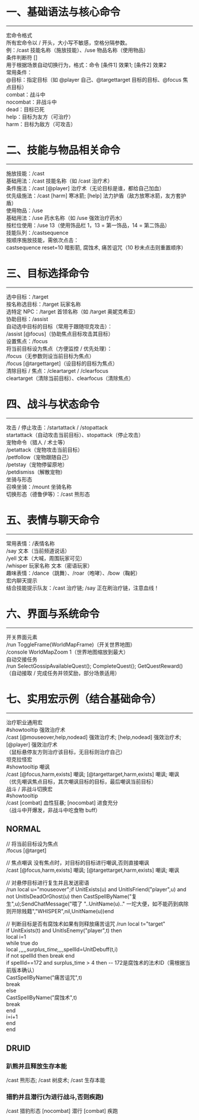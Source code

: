 <!--
 * @Author: lhx 769681799@qq.com
 * @Date: 2025-09-08 13:30:36
 * @LastEditors: lhx 769681799@qq.com
 * @LastEditTime: 2025-09-08 14:17:39
 * @FilePath: /CaeriLib/WowDEF.md
 * @Description: 这是默认设置,请设置`customMade`, 打开koroFileHeader查看配置 进行设置: https://github.com/OBKoro1/koro1FileHeader/wiki/%E9%85%8D%E7%BD%AE
-->
# 一、基础语法与核心命令
-----------------------------------------------------------------------------------
宏命令格式 <br>
所有宏命令以 / 开头，大小写不敏感，空格分隔参数。 <br>
例：/cast 技能名称（施放技能）、/use 物品名称（使用物品） <br>
条件判断符 [] <br>
用于根据场景自动切换行为，格式：命令 [条件1] 效果1; [条件2] 效果2 <br>
常用条件： <br>
@目标：指定目标（如 @player 自己、@targettarget 目标的目标、@focus 焦点目标） <br>
combat：战斗中 <br>
nocombat：非战斗中 <br>
dead：目标已死 <br>
help：目标为友方（可治疗） <br>
harm：目标为敌方（可攻击） <br>

# 二、技能与物品相关命令
-----------------------------------------------------------------------------------
施放技能：/cast <br>
基础用法：/cast 技能名称（如 /cast 治疗术） <br>
条件施法：/cast [@player] 治疗术（无论目标是谁，都给自己加血） <br>
优先级施法：/cast [harm] 寒冰箭; [help] 法力护盾（敌方放寒冰箭，友方套护盾） <br>
使用物品：/use <br>
基础用法：/use 药水名称（如 /use 强效治疗药水） <br>
按栏位使用：/use 13（使用饰品栏 1，13 = 第一饰品，14 = 第二饰品） <br>
技能队列：/castsequence <br>
按顺序施放技能，需依次点击： <br>
castsequence reset=10 暗影箭, 腐蚀术, 痛苦诅咒（10 秒未点击则重置顺序） <br>

# 三、目标选择命令
-----------------------------------------------------------------------------------
选中目标：/target <br>
按名称选目标：/target 玩家名称 <br>
选特定 NPC：/target 首领名称（如 /target 奥妮克希亚） <br>
协助目标：/assist <br>
自动选中目标的目标（常用于跟随坦克攻击）： <br>
/assist [@focus]（协助焦点目标攻击其目标） <br>
设置焦点：/focus <br>
将当前目标设为焦点（方便监控 / 优先处理）： <br>
/focus（无参数则设当前目标为焦点） <br>
/focus [@targettarget]（设目标的目标为焦点） <br>
清除目标 / 焦点：/cleartarget / /clearfocus <br>
cleartarget（清除当前目标）、clearfocus（清除焦点） <br>

# 四、战斗与状态命令
-----------------------------------------------------------------------------------
攻击 / 停止攻击：/startattack / /stopattack <br>
startattack（自动攻击当前目标）、stopattack（停止攻击） <br>
宠物命令（猎人 / 术士等） <br>
/petattack（宠物攻击当前目标） <br>
/petfollow（宠物跟随自己） <br>
/petstay（宠物停留原地） <br>
/petdismiss（解散宠物） <br>
坐骑与形态 <br>
召唤坐骑：/mount 坐骑名称 <br>
切换形态（德鲁伊等）：/cast 熊形态 <br>

# 五、表情与聊天命令
-----------------------------------------------------------------------------------
常用表情：/表情名称 <br>
/say 文本（当前频道说话） <br>
/yell 文本（大喊，周围玩家可见） <br>
/whisper 玩家名称 文本（密语玩家） <br>
趣味表情：/dance（跳舞）、/roar（咆哮）、/bow（鞠躬） <br>
宏内聊天提示 <br>
结合技能提示队友：/cast 治疗链; /say 正在刷治疗链，注意血线！ <br>

# 六、界面与系统命令
-----------------------------------------------------------------------------------
开关界面元素 <br>
/run ToggleFrame(WorldMapFrame)（开关世界地图） <br>
/console WorldMapZoom 1（世界地图缩放到最大） <br>
自动交接任务 <br>
/run SelectGossipAvailableQuest(); CompleteQuest(); GetQuestReward()（自动接取 / 完成任务并领奖励，部分场景适用） <br>

# 七、实用宏示例（结合基础命令）
-----------------------------------------------------------------------------------
治疗职业通用宏 <br>
#showtooltip 强效治疗术 <br>
/cast [@mouseover,help,nodead] 强效治疗术; [help,nodead] 强效治疗术; [@player] 强效治疗术 <br>
（鼠标悬停友方则治疗该目标，无目标则治疗自己） <br>
坦克拉怪宏 <br>
#showtooltip 嘲讽 <br>
/cast [@focus,harm,exists] 嘲讽; [@targettarget,harm,exists] 嘲讽; 嘲讽 <br>
（优先嘲讽焦点目标，其次嘲讽目标的目标，最后嘲讽当前目标） <br>
战斗 / 非战斗切换宏 <br>
#showtooltip <br>
/cast [combat] 血性狂暴; [nocombat] 进食充分 <br>
（战斗中开爆发，非战斗中吃食物 buff） <br>

## NORMAL ##
// 将当前目标设为焦点 <br>
/focus [@target] <br>

// 焦点嘲讽 没有焦点时，对目标的目标进行嘲讽,否则直接嘲讽 <br>
/cast [@focus,harm,exists] 嘲讽; [@targettarget,harm,exists] 嘲讽; 嘲讽 <br>

// 对悬停目标进行复生并且发送密语 <br>
/run local u="mouseover";if UnitExists(u) and UnitIsFriend("player",u) and not UnitIsDeadOrGhost(u) then CastSpellByName("复生",u);SendChatMessage("喂了 "..UnitName(u).." 一坨大便，如不能药到病除则开除贱籍","WHISPER",nil,UnitName(u))end

// 判断目标是否有腐蚀术如果有则释放痛苦诅咒
/run local t="target" <br>
if UnitExists(t) and UnitIsEnemy("player",t) then <br>
    local i=1 <br>
    while true do <br>
        local _,_,_,_,_,surplus_time,_,_,_,spellId=UnitDebuff(t,i) <br>
        if not spellId then break end <br>
        if spellId==172 and surplus_time > 4 then -- 172是腐蚀术的法术ID（需根据当前版本确认） <br>
            CastSpellByName("痛苦诅咒",t) <br>
            break <br>
        else <br>
            CastSpellByName("腐蚀术",t) <br>
            break <br>
        end <br>
        i=i+1 <br>
    end <br>
end <br>

## DRUID ##
### 趴熊并且释放生存本能
/cast 熊形态; /cast 树皮术; /cast 生存本能 <br>

### 猎豹并且潜行(为进行战斗,否则疾跑)
/cast 猎豹形态 [nocombat] 潜行 [combat] 疾跑 <br>

